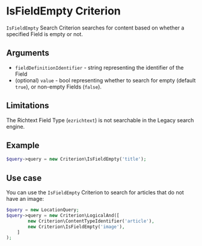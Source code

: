 # IsFieldEmpty Criterion

`IsFieldEmpty` Search Criterion searches for content based on whether a specified Field is empty or not.

## Arguments

- `fieldDefinitionIdentifier` - string representing the identifier of the Field
- (optional) `value` - bool representing whether to search for empty (default `true`),
or non-empty Fields (`false`).

## Limitations

The Richtext Field Type (`ezrichtext`) is not searchable in the Legacy search engine.   

## Example

``` php
$query->query = new Criterion\IsFieldEmpty('title');
```

## Use case

You can use the `IsFieldEmpty` Criterion to search for articles that do not have an image:

``` php hl_lines="4"
$query = new LocationQuery;
$query->query = new Criterion\LogicalAnd([
        new Criterion\ContentTypeIdentifier('article'),
        new Criterion\IsFieldEmpty('image'),
    ]
);
```

